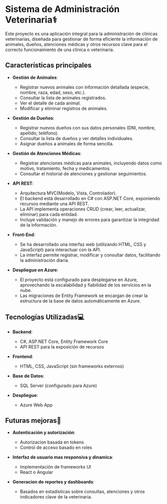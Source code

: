 # Sistema de Administración Veterinaria⚕️

Este proyecto es una aplicación integral para la administración de clínicas veterinarias, diseñada para gestionar de forma eficiente la información de animales, dueños, atenciones médicas y otros recursos clave para el correcto funcionamiento de una clínica o veterinaria.

## Características principales

- **Gestión de Animales**:  
  - Registrar nuevos animales con información detallada (especie, nombre, raza, edad, sexo, etc.).
  - Consultar la lista de animales registrados.
  - Ver el detalle de cada animal.
  - Modificar y eliminar registros de animales.

- **Gestión de Dueños**:  
  - Registrar nuevos dueños con sus datos personales (DNI, nombre, apellido, teléfono).
  - Consultar la lista de dueños y ver detalles individuales.
  - Asignar dueños a animales de forma sencilla.

- **Gestión de Atenciones Médicas**:  
  - Registrar atenciones médicas para animales, incluyendo datos como motivo, tratamiento, fecha y medicamentos.
  - Consultar el historial de atenciones y gestionar seguimientos.

- **API REST**:  
  - Arquitectura MVC(Modelo, Vista, Controlador).
  - El backend está desarrollado en C# con ASP.NET Core, exponiendo recursos mediante una API REST.
  - La API implementa operaciones CRUD (crear, leer, actualizar, eliminar) para cada entidad.
  - Incluye validación y manejo de errores para garantizar la integridad de la información.

- **Front-End**:  
  - Se ha desarrollado una interfaz web (utilizando HTML, CSS y JavaScript) para interactuar con la API.
  - La interfaz permite registrar, modificar y consultar datos, facilitando la administración diaria.

- **Despliegue en Azure**:  
  - El proyecto está configurado para desplegarse en Azure, aprovechando la escalabilidad y fiabilidad de los servicios en la nube.
  - Las migraciones de Entity Framework se encargan de crear la estructura de la base de datos automáticamente en Azure.

## Tecnologías Utilizadas💻

- **Backend**:  
  - C#, ASP.NET Core, Entity Framework Core  
  - API REST para la exposición de recursos

- **Frontend**:  
  - HTML, CSS, JavaScript (sin frameworks externos)

- **Base de Datos**:  
  - SQL Server (configurado para Azure)

- **Despliegue**:  
  - Azure Web App

## Futuras mejoras🚀

- **Autenticación y autorización**:  
  - Autorizacion basada en tokens
  - Control de acceso basado en roles
 
- **Interfaz de usuario mas responsiva y dinamica**:  
  - Implementación de frameworks UI
  - React o Angular

- **Generacion de reportes y dashboards**:  
  -  Basados en estadísticas sobre consultas, atenciones y otros indicadores clave de la veterinaria.
